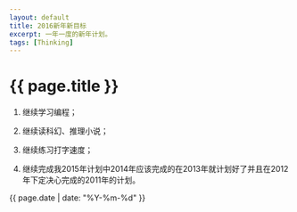 ```yaml
---
layout: default
title: 2016新年新目标
excerpt: 一年一度的新年计划。
tags: [Thinking]
---
```

{{ page.title }}
================

1. 继续学习编程；

2. 继续读科幻、推理小说；

3. 继续练习打字速度；

4. 继续完成我2015年计划中2014年应该完成的在2013年就计划好了并且在2012年下定决心完成的2011年的计划。

{{ page.date | date: "%Y-%m-%d" }}
